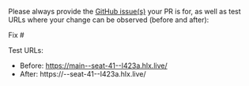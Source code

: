 Please always provide the [GitHub issue(s)](../issues) your PR is for, as well as test URLs where your change can be observed (before and after):

Fix #<gh-issue-id>

Test URLs:
- Before: https://main--seat-41--l423a.hlx.live/
- After: https://<branch>--seat-41--l423a.hlx.live/
